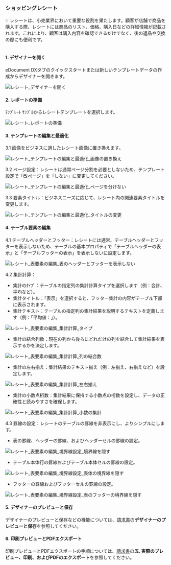 <h5 id="start"></h5>

### ショッピングレシート

<aside>
💡 レシートは、小売業界において重要な役割を果たします。顧客が店舗で商品を購入する際、レシートには商品のリスト、価格、購入日などの詳細情報が記載されます。これにより、顧客は購入内容を確認できるだけでなく、後の返品や交換の際にも便利です。
</aside>
<br>

#### **1. デザイナーを開く**

eDocument DXタブのクイックスタートまたは新しいテンプレートデータの作成からデザイナーを開きます。

![レシート_デザイナーを開く](../_images/jp/レシート_デザイナーを開く.png)

#### **2. レポートの準備**

ﾃﾝﾌﾟﾚｰﾄ ｻﾝﾌﾟﾙからレシートテンプレートを選択します。

![レシート_レポートの準備](../_images/jp/レシート_レポートの準備.gif)

#### **3. テンプレートの編集と最適化**

3.1 画像をビジネスに適したレシート画像に置き換えます。

![レシート_テンプレートの編集と最適化_画像の置き換え](../_images/jp/レシート_テンプレートの編集と最適化_画像の置き換え.gif)

3.2 ページ設定：レシートは通常ページ分割を必要としないため、テンプレート設定で「改ページ」を「しない」に変更してください。

![レシート_テンプレートの編集と最適化_ページを分けない](../_images/jp/レシート_テンプレートの編集と最適化_ページを分けない.png)

3.3 要素タイトル：ビジネスニーズに応じて、レシート内の関連要素タイトルを変更します。

![レシート_テンプレートの編集と最適化_タイトルの変更](../_images/jp/レシート_テンプレートの編集と最適化_タイトルの変更.gif)

#### **4. テーブル要素の編集**

4.1 テーブルヘッダーとフッター：レシートには通常、テーブルヘッダーとフッターを表示しないため、テーブルの基本プロパティで「テーブルヘッダーの表示」と「テーブルフッターの表示」を表示しないに設定します。

![レシート_表要素の編集_表のヘッダーとフッターを表示しない](../_images/jp/レシート_表要素の編集_表のヘッダーとフッターを表示しない.png)

4.2 集計計算：
- 集計のﾀｲﾌﾟ：テーブルの指定列の集計計算タイプを選択します（例：合計、平均など）。
- 集計タイトル：「表示」を選択すると、フッター集計の内容がテーブル下部に表示されます。
- 集計テキスト：テーブルの指定列の集計結果を説明するテキストを定義します（例：「平均値：」）。

![レシート_表要素の編集_集計計算_タイプ](../_images/jp/レシート_表要素の編集_集計計算_タイプ.png)

- 集計の結合列数：現在の列から後ろにどれだけの列を結合して集計結果を表示するかを決定します。

![レシート_表要素の編集_集計計算_列の結合数](../_images/jp/レシート_表要素の編集_集計計算_列の結合数.png)

- 集計の左右揃え：集計結果のテキスト揃え（例：左揃え、右揃えなど）を設定します。

![レシート_表要素の編集_集計計算_左右揃え](../_images/jp/レシート_表要素の編集_集計計算_左右揃え.png)

- 集計の小数点桁数：集計結果に保持する小数点の桁数を設定し、データの正確性と読みやすさを確保します。

![レシート_表要素の編集_集計計算_小数の集計](../_images/jp/レシート_表要素の編集_集計計算_小数の集計.png)

4.3 罫線の設定：レシートのテーブルの罫線を非表示にし、よりシンプルにします。

- 表の罫線、ヘッダーの罫線、およびヘッダーセルの罫線の設定。

![レシート_表要素の編集_境界線設定_境界線を隠す](../_images/jp/レシート_表要素の編集_境界線設定_境界線を隠す.png)

- テーブル本体行の罫線およびテーブル本体セルの罫線の設定。

![レシート_表要素の編集_境界線設定_表体の境界線を隠す](../_images/jp/レシート_表要素の編集_境界線設定_表体の境界線を隠す.png)

- フッターの罫線およびフッターセルの罫線の設定。

![レシート_表要素の編集_境界線設定_表のフッターの境界線を隠す](../_images/jp/レシート_表要素の編集_境界線設定_表のフッターの境界線を隠す.png)

#### **5. デザイナーのプレビューと保存**

デザイナーのプレビューと保存などの機能については、[請求書](sc-request.md#step4)の**デザイナーのプレビューと保存**を参照してください。

#### **6. 印刷プレビューとPDFエクスポート**

印刷プレビューとPDFエクスポートの手順については、[請求書](sc-request.md#step5)の**五. 実際のプレビュー、印刷、およびPDFのエクスポート**を参照してください。